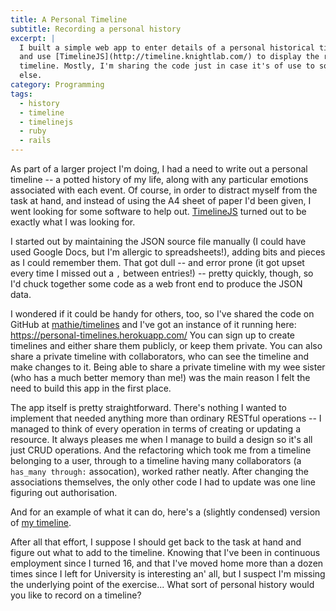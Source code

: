 ```yaml
---
title: A Personal Timeline
subtitle: Recording a personal history
excerpt: |
  I built a simple web app to enter details of a personal historical timeline,
  and use [TimelineJS](http://timeline.knightlab.com/) to display the resulting
  timeline. Mostly, I'm sharing the code just in case it's of use to somebody
  else.
category: Programming
tags:
  - history
  - timeline
  - timelinejs
  - ruby
  - rails
---
```


As part of a larger project I'm doing, I had a need to write out a personal
timeline -- a potted history of my life, along with any particular emotions
associated with each event. Of course, in order to distract myself from the
task at hand, and instead of using the A4 sheet of paper I'd been given, I went
looking for some software to help out.
[TimelineJS](http://timeline.knightlab.com/) turned out to be exactly what I
was looking for.

I started out by maintaining the JSON source file manually (I could have used
Google Docs, but I'm allergic to spreadsheets!), adding bits and pieces as I
could remember them. That got dull -- and error prone (it got upset every time
I missed out a `,` between entries!) -- pretty quickly, though, so I'd chuck
together some code as a web front end to produce the JSON data.

I wondered if it could be handy for others, too, so I've shared the code on
GitHub at [mathie/timelines](https://github.com/mathie/timelines/) and I've got
an instance of it running here: <https://personal-timelines.herokuapp.com/> You
can sign up to create timelines and either share them publicly, or keep them
private. You can also share a private timeline with collaborators, who can see
the timeline and make changes to it. Being able to share a private timeline
with my wee sister (who has a much better memory than me!) was the main reason
I felt the need to build this app in the first place.

The app itself is pretty straightforward. There's nothing I wanted to implement
that needed anything more than ordinary RESTful operations -- I managed to
think of every operation in terms of creating or updating a resource. It always
pleases me when I manage to build a design so it's all just CRUD operations.
And the refactoring which took me from a timeline belonging to a user, through
to a timeline having many collaborators (a `has_many through:` assocation),
worked rather neatly. After changing the associations themselves, the only
other code I had to update was one line figuring out authorisation.

And for an example of what it can do, here's a (slightly condensed) version of
[my timeline](https://personal-timelines.herokuapp.com/timelines/a7cefba9-9fcf-4ab0-be3b-e0d74d94ad7e).

After all that effort, I suppose I should get back to the task at hand and
figure out what to add to the timeline. Knowing that I've been in continuous
employment since I turned 16, and that I've moved home more than a dozen times
since I left for University is interesting an' all, but I suspect I'm missing
the underlying point of the exercise... What sort of personal history would you
like to record on a timeline?
